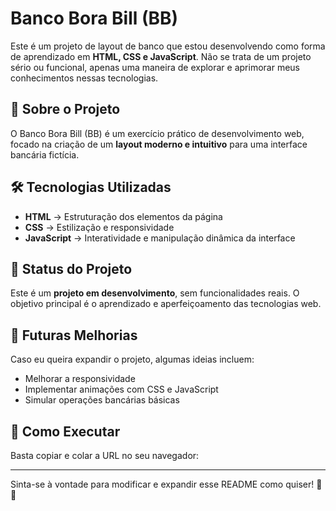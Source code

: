 # Banco Bora Bill (BB)

Este é um projeto de layout de banco que estou desenvolvendo como forma de aprendizado em **HTML, CSS e JavaScript**. Não se trata de um projeto sério ou funcional, apenas uma maneira de explorar e aprimorar meus conhecimentos nessas tecnologias.

## 🚀 Sobre o Projeto

O Banco Bora Bill (BB) é um exercício prático de desenvolvimento web, focado na criação de um **layout moderno e intuitivo** para uma interface bancária fictícia. 

## 🛠️ Tecnologias Utilizadas

- **HTML** → Estruturação dos elementos da página
- **CSS** → Estilização e responsividade
- **JavaScript** → Interatividade e manipulação dinâmica da interface

## 🔧 Status do Projeto

Este é um **projeto em desenvolvimento**, sem funcionalidades reais. O objetivo principal é o aprendizado e aperfeiçoamento das tecnologias web.

## 📅 Futuras Melhorias

Caso eu queira expandir o projeto, algumas ideias incluem:

- Melhorar a responsividade
- Implementar animações com CSS e JavaScript
- Simular operações bancárias básicas

## 📂 Como Executar

Basta copiar e colar a URL no seu navegador: 

---

Sinta-se à vontade para modificar e expandir esse README como quiser! 🚀😃
